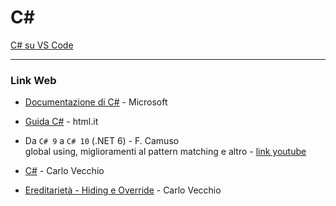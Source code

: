 # C#

[C# su VS Code](./Cs_su_VSCode.md)


---

### Link Web
- [Documentazione di C#](https://learn.microsoft.com/it-it/dotnet/csharp/) - Microsoft
- [Guida C#](https://www.html.it/guide/guida-c1/) - html.it
- Da `C# 9` a `C# 10` (.NET 6) - F. Camuso  
    global using, miglioramenti al pattern matching e altro - [link youtube](https://www.youtube.com/watch?v=KvJja_WiiTQ&list=PL0qAPtx8YtJeX-qXWVo59IY7IfzeUToPZ)

- [C#](http://www.carlovecchio.altervista.org/c-.html) - Carlo Vecchio
- [Ereditarietà - Hiding e Override](http://www.carlovecchio.altervista.org/c----ereditarieta--inheritance-.html) - Carlo Vecchio

